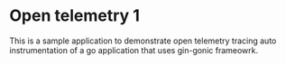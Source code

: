 # Open telemetry 1

This is a sample application to demonstrate open telemetry tracing auto instrumentation of a go application that uses gin-gonic frameowrk.
